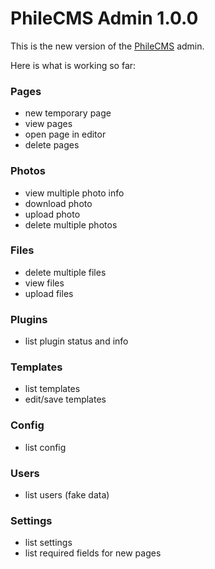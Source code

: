 PhileCMS Admin 1.0.0
====================

This is the new version of the [PhileCMS](https://github.com/PhileCMS/Phile) admin.

Here is what is working so far:

### Pages

* new temporary page
* view pages
* open page in editor
* delete pages

### Photos

* view multiple photo info
* download photo
* upload photo
* delete multiple photos

### Files

* delete multiple files
* view files
* upload files

### Plugins

* list plugin status and info

### Templates

* list templates
* edit/save templates

### Config

* list config

### Users

* list users (fake data)

### Settings

* list settings
* list required fields for new pages

